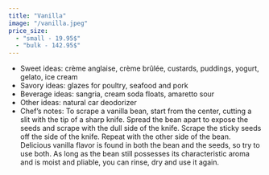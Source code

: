 ```yaml
---
title: "Vanilla"
image: "/vanilla.jpeg"
price_size:
  - "small - 19.95$"
  - "bulk - 142.95$"
---
```


- Sweet ideas: crème anglaise, crème brûlée, custards, puddings, yogurt, gelato, ice cream
- Savory ideas: glazes for poultry, seafood and pork
- Beverage ideas: sangria, cream soda floats, amaretto sour
- Other ideas: natural car deodorizer
- Chef’s notes: To scrape a vanilla bean, start from the center, cutting a slit with the tip of a sharp knife. Spread the bean apart to expose the seeds and scrape with the dull side of the knife. Scrape the sticky seeds off the side of the knife. Repeat with the other side of the bean. Delicious vanilla flavor is found in both the bean and the seeds, so try to use both. As long as the bean still possesses its characteristic aroma and is moist and pliable, you can rinse, dry and use it again.
